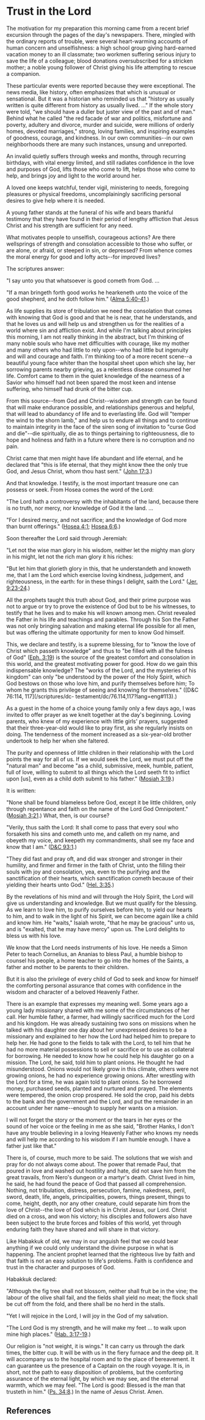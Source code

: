 # Trust in the Lord

The motivation for my preparation this morning came from a recent brief
excursion through the pages of the day's newspapers. There, mingled with the
ordinary reports of trouble, were several heart-warming accounts of human
concern and unselfishness: a high school group giving hard-earned vacation
money to an ill classmate; two workmen suffering serious injury to save the
life of a colleague; blood donations oversubscribed for a stricken mother; a
noble young follower of Christ giving his life attempting to rescue a
companion.

These particular events were reported because they were exceptional. The news
media, like history, often emphasizes that which is unusual or sensational.
But it was a historian who reminded us that "history as usually written is
quite different from history as usually lived. ..." If the whole story were
told, "we should have a duller but juster view of the past and of man." Behind
what he called "the red facade of war and politics, misfortune and poverty,
adultery and divorce, murder and suicide, were millions of orderly homes,
devoted marriages," strong, loving families, and inspiring examples of
goodness, courage, and kindness. In our own communities--in our own
neighborhoods there are many such instances, unsung and unreported.

An invalid quietly suffers through weeks and months, through recurring
birthdays, with vital energy limited, and still radiates confidence in the
love and purposes of God, lifts those who come to lift, helps those who come
to help, and brings joy and light to the world around her.

A loved one keeps watchful, tender vigil, ministering to needs, foregoing
pleasures or physical freedoms, uncomplainingly sacrificing personal desires
to give help where it is needed.

A young father stands at the funeral of his wife and bears thankful testimony
that they have found in their period of lengthy affliction that Jesus Christ
and his strength are sufficient for any need.

What motivates people to unselfish, courageous actions? Are there wellsprings
of strength and consolation accessible to those who suffer, or are alone, or
afraid, or steeped in sin, or depressed? From whence comes the moral energy
for good and lofty acts--for improved lives?

The scriptures answer:

"I say unto you that whatsoever is good cometh from God. ...

"If a man bringeth forth good works he hearkeneth unto the voice of the good
shepherd, and he doth follow him." ([Alma
5:40-41](/scriptures/bofm/alma/5.40-41?lang=eng#39).)

As life supplies its store of tribulation we need the consolation that comes
with knowing that God is good and that he is near, that he understands, and
that he loves us and will help us and strengthen us for the realities of a
world where sin and affliction exist. And while I'm talking about principles
this morning, I am not really thinking in the abstract, but I'm thinking of
many noble souls who have met difficulties with courage, like my mother and
many others who had little to rely upon--who had little but ingenuity and will
and courage and faith. I'm thinking too of a more recent scene--a beautiful
young face whiter than the hospital sheet upon which she lay, her sorrowing
parents nearby grieving, as a relentless disease consumed her life. Comfort
came to them in the quiet knowledge of the nearness of a Savior who himself
had not been spared the most keen and intense suffering, who himself had drunk
of the bitter cup.

From this source--from God and Christ--wisdom and strength can be found that
will make endurance possible, and relationships generous and helpful, that
will lead to abundancy of life and to everlasting life. God will "temper the
wind to the shorn lamb," and help us to endure all things and to continue to
maintain integrity in the face of the siren song of invitation to "curse God
and die"--die spiritually, die as to things pertaining to righteousness, die
to hope and holiness and faith in a future where there is no corruption and no
pain.

Christ came that men might have life abundant and life eternal, and he
declared that "this is life eternal, that they might know thee the only true
God, and Jesus Christ, whom thou hast sent." ([John
17:3](/scriptures/nt/john/17.3?lang=eng#2).)

And that knowledge. I testify, is the most important treasure one can possess
or seek. From Hosea comes the word of the Lord:

"The Lord hath a controversy with the inhabitants of the land, because there
is no truth, nor mercy, nor knowledge of God it the land. ...

"For I desired mercy, and not sacrifice; and the knowledge of God more than
burnt offerings." ([Hosea 4:1](/scriptures/ot/hosea/4.1?lang=eng#0); [Hosea
6:6](/scriptures/ot/hosea/6.6?lang=eng#5).)

Soon thereafter the Lord said through Jeremiah:

"Let not the wise man glory in his wisdom, neither let the mighty man glory in
his might, let not the rich man glory it his riches:

"But let him that glorieth glory in this, that he understandeth and knoweth
me, that I am the Lord which exercise loving kindness, judgement, and
righteousness, in the earth: for in these things I delight, saith the Lord."
([Jer. 9:23-24](/scriptures/ot/jer/9.23-24?lang=eng#22).)

All the prophets taught this truth about God, and their prime purpose was not
to argue or try to prove the existence of God but to be his witnesses, to
testify that he lives and to make his will known among men. Christ revealed
the Father in his life and teachings and parables. Through his Son the Father
was not only bringing salvation and making eternal life possible for all men,
but was offering the ultimate opportunity for men to know God himself.

This, we declare and testify, is a supreme blessing, for to "know the love of
Christ which passeth knowledge" and thus to "be filled with all the fulness of
God" ([Eph. 3:19](/scriptures/nt/eph/3.19?lang=eng#18)) is the source of the
greatest comfort and consolation in this world, and the greatest motivating
power for good. How do we gain this indispensable knowledge? The "works of the
Lord, and the mysteries of his kingdom" can only "be understood by the power
of the Holy Spirit, which God bestows on those who love him, and purify
themselves before him; To whom he grants this privilege of seeing and knowing
for themselves." ([D&amp;C 76:114, 117](/scriptures/dc-
testament/dc/76.114,117?lang=eng#113).)

As a guest in the home of a choice young family only a few days ago, I was
invited to offer prayer as we knelt together at the day's beginning. Loving
parents, who knew of my experience with little girls' prayers, suggested that
their three-year-old would like to pray first, as she regularly insists on
doing. The tenderness of the moment increased as a six-year-old brother
undertook to help her when she faltered.

The purity and openness of little children in their relationship with the Lord
points the way for all of us. If we would seek the Lord, we must put off the
"natural man" and become "as a child, submissive, meek, humble, patient, full
of love, willing to submit to all things which the Lord seeth fit to inflict
upon [us], even as a child doth submit to his father." ([Mosiah
3:19](/scriptures/bofm/mosiah/3.19?lang=eng#18).)

It is written:

"None shall be found blameless before God, except it be little children, only
through repentance and faith on the name of the Lord God Omnipotent." ([Mosiah
3:21](/scriptures/bofm/mosiah/3.21?lang=eng#20).) What, then, is our course?

"Verily, thus saith the Lord: It shall come to pass that every soul who
forsaketh his sins and cometh unto me, and calleth on my name, and obeyeth my
voice, and keepeth my commandments, shall see my face and know that I am."
([D&amp;C 93:1](/scriptures/dc-testament/dc/93.1?lang=eng#0).)

"They did fast and pray oft, and did wax stronger and stronger in their
humility, and firmer and firmer in the faith of Christ, unto the filling their
souls with joy and consolation, yea, even to the purifying and the
sanctification of their hearts, which sanctification cometh because of their
yielding their hearts unto God." ([Hel.
3:35](/scriptures/bofm/hel/3.35?lang=eng#34).)

By the revelations of his mind and will through the Holy Spirit, the Lord will
give us understanding and knowledge. But we must qualify for the blessing. As
we learn to love him, to purify ourselves before him, to yield our hearts to
him, and to walk in the light of his Spirit, we can become again like a child
and know him. He "waits," Isaiah wrote, "that he may be gracious" unto us, and
is "exalted, that he may have mercy" upon us. The Lord delights to bless us
with his love.

We know that the Lord needs instruments of his love. He needs a Simon Peter to
teach Cornelius, an Ananias to bless Paul, a humble bishop to counsel his
people, a home teacher to go into the homes of the Saints, a father and mother
to be parents to their children.

But it is also the privilege of every child of God to seek and know for
himself the comforting personal assurance that comes with confidence in the
wisdom and character of a beloved Heavenly Father.

There is an example that expresses my meaning well. Some years ago a young
lady missionary shared with me some of the circumstances of her call. Her
humble father, a farmer, had willingly sacrificed much for the Lord and his
kingdom. He was already sustaining two sons on missions when he talked with
his daughter one day about her unexpressed desires to be a missionary and
explained to her how the Lord had helped him to prepare to help her. He had
gone to the fields to talk with the Lord, to tell him that he had no more
material possessions to sell or sacrifice or to use as collateral for
borrowing. He needed to know how he could help his daughter go on a mission.
The Lord, he said, told him to plant onions. He thought he had misunderstood.
Onions would not likely grow in this climate, others were not growing onions,
he had no experience growing onions. After wrestling with the Lord for a time,
he was again told to plant onions. So he borrowed money, purchased seeds,
planted and nurtured and prayed. The elements were tempered, the onion crop
prospered. He sold the crop, paid his debts to the bank and the government and
the Lord, and put the remainder in an account under her name--enough to supply
her wants on a mission.

I will not forget the story or the moment or the tears in her eyes or the
sound of her voice or the feeling in me as she said, "Brother Hanks, I don't
have any trouble believing in a loving Heavenly Father who knows my needs and
will help me according to his wisdom if I am humble enough. I have a father
just like that."

There is, of course, much more to be said. The solutions that we wish and pray
for do not always come about. The power that remade Paul, that poured in love
and washed out hostility and hate, did not save him from the great travails,
from Nero's dungeon or a martyr's death. Christ lived in him, he said, he had
found the peace of God that passed all comprehension. Nothing, not
tribulation, distress, persecution, famine, nakedness, peril, sword, death,
life, angels, principalities, powers, things present, things to come, height,
depth, nor any other creature, could separate him from the love of Christ--the
love of God which is in Christ Jesus, our Lord. Christ died on a cross, and
won his victory; his disciples and followers also have been subject to the
brute forces and foibles of this world, yet through enduring faith they have
shared and will share in that victory.

Like Habakkuk of old, we may in our anguish feel that we could bear anything
if we could only understand the divine purpose in what is happening. The
ancient prophet learned that the righteous live by faith and that faith is not
an easy solution to life's problems. Faith is confidence and trust in the
character and purposes of God.

Habakkuk declared:

"Although the fig tree shall not blossom, neither shall fruit be in the vine;
the labour of the olive shall fail, and the fields shall yield no meat; the
flock shall be cut off from the fold, and there shall be no herd in the
stalls.

"Yet I will rejoice in the Lord, I will joy in the God of my salvation.

"The Lord God is my strength, and he will make my feet ... to walk upon mine
high places." ([Hab. 3:17-19](/scriptures/ot/hab/3.17-19?lang=eng#16).)

Our religion is "not weight, it is wings." It can carry us through the dark
times, the bitter cup. It will be with us in the fiery furnace and the deep
pit. It will accompany us to the hospital room and to the place of
bereavement. It can guarantee us the presence of a Captain on the rough
voyage. It is, in short, not the path to easy disposition of problems, but the
comforting assurance of the eternal light, by which we may see, and the
eternal warmth, which we may feel. "The Lord is good: Blessed is the man that
trusteth in him." ([Ps. 34:8](/scriptures/ot/ps/34.8?lang=eng#7).) In the name
of Jesus Christ. Amen.

## References

